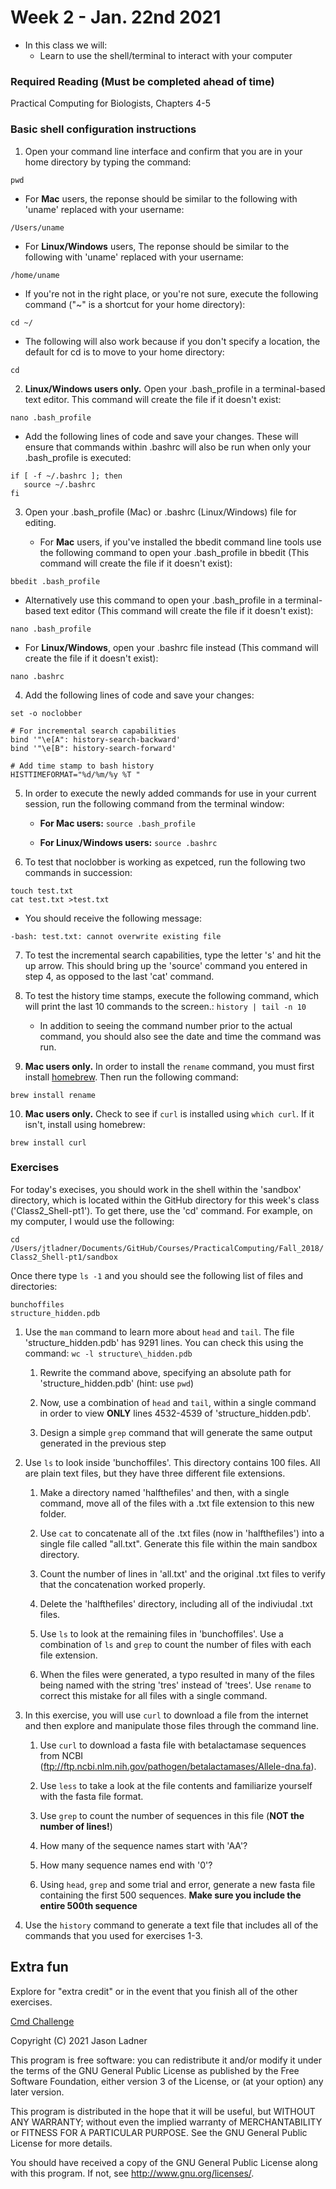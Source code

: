 # Week 2 - Jan. 22nd 2021
- In this class we will:
    - Learn to use the shell/terminal to interact with your computer

### Required Reading (**Must be completed ahead of time**)
Practical Computing for Biologists, Chapters 4-5

### Basic shell configuration instructions

1. Open your command line interface and confirm that you are in your home directory by typing the command:

```pwd```

   - For **Mac** users, the reponse should be similar to the following with 'uname' replaced with your username:

```/Users/uname```

   -   For **Linux/Windows** users, The reponse should be similar to the following with 'uname' replaced with your username:

```/home/uname```

   -   If you're not in the right place, or you're not sure, execute the following command ("~" is a shortcut for your home directory):

```cd ~/```

   -   The following will also work because if you don't specify a location, the default for cd is to move to your home directory:

```cd```


2. **Linux/Windows users only.** Open your .bash_profile in a terminal-based text editor. This command will create the file if it doesn't exist:  

```nano .bash_profile```

   -  Add the following lines of code and save your changes. These will ensure that commands within .bashrc will also be run when only your .bash_profile is executed:

```
if [ -f ~/.bashrc ]; then
   source ~/.bashrc
fi
```


3. Open your .bash_profile (Mac) or .bashrc (Linux/Windows) file for editing.

   - For **Mac** users, if you've installed the bbedit command line tools use the following command to open your .bash_profile in bbedit (This command will create the file if it doesn't exist):

```bbedit .bash_profile```

   - Alternatively use this command to open your .bash_profile in a terminal-based text editor (This command will create the file if it doesn't exist):

```nano .bash_profile```

   - For **Linux/Windows**, open your .bashrc file instead (This command will create the file if it doesn't exist):

```nano .bashrc```


4. Add the following lines of code and save your changes:

```
set -o noclobber

# For incremental search capabilities
bind '"\e[A": history-search-backward'
bind '"\e[B": history-search-forward'

# Add time stamp to bash history
HISTTIMEFORMAT="%d/%m/%y %T "
```


5. In order to execute the newly added commands for use in your current session, run the following command from the terminal window:

   - **For Mac users:**
```source .bash_profile```

   - **For Linux/Windows users:**
```source .bashrc```


6. To test that noclobber is working as expetced, run the following two commands in succession:

```
touch test.txt
cat test.txt >test.txt
```


   - You should receive the following message: 

```-bash: test.txt: cannot overwrite existing file```


7. To test the incremental search capabilities, type the letter 's' and hit the up arrow. This should bring up the 'source' command you entered in step 4, as opposed to the last 'cat' command. 


8. To test the history time stamps, execute the following command, which will print the last 10 commands to the screen.:
```history | tail -n 10```

   - In addition to seeing the command number prior to the actual command, you should also see the date and time the command was run. 

9. **Mac users only.** In order to install the ```rename``` command, you must first install [homebrew](https://brew.sh/). Then run the following command:

```brew install rename```

10. **Mac users only.** Check to see if ```curl``` is installed using ```which curl```. If it isn't, install using homebrew:

```brew install curl```



### Exercises

For today's execises, you should work in the shell within the 'sandbox' directory, which is located within the GitHub directory for this week's class ('Class2_Shell-pt1'). To get there, use the 'cd' command. For example, on my computer, I would use the following:

```cd /Users/jtladner/Documents/GitHub/Courses/PracticalComputing/Fall_2018/Class2_Shell-pt1/sandbox```

Once there type ```ls -1``` and you should see the following list of files and directories:

```
bunchoffiles
structure_hidden.pdb
```

1. Use the ```man``` command to learn more about ```head``` and ```tail```. 
The file 'structure\_hidden.pdb' has 9291 lines. You can check this using the command:
```wc -l structure\_hidden.pdb```

    1. Rewrite the command above, specifying an absolute path for 'structure_hidden.pdb' (hint: use ```pwd```)

    2. Now, use a combination of ```head``` and ```tail```, within a single command in order to view **ONLY** lines 4532-4539 of 'structure_hidden.pdb'.

    3. Design a simple ```grep``` command that will generate the same output generated in the previous step

2. Use ```ls``` to look inside 'bunchoffiles'. This directory contains 100 files. All are plain text files, but they have three different file extensions. 

    1. Make a directory named 'halfthefiles' and then, with a single command, move all of the files with a .txt file extension to this new folder. 
    
    2. Use ```cat``` to concatenate all of the .txt files (now in 'halfthefiles') into a single file called "all.txt". Generate this file within the main sandbox directory.
    
    3. Count the number of lines in 'all.txt' and the original .txt files to verify that the concatenation worked properly.
    
    4. Delete the 'halfthefiles' directory, including all of the indiviudal .txt files. 
    
    5. Use ```ls``` to look at the remaining files in 'bunchoffiles'. Use a combination of ```ls``` and ```grep``` to count the number of files with each file extension.
    
    6. When the files were generated, a typo resulted in many of the files being named with the string 'tres' instead of 'trees'. Use ```rename``` to correct this mistake for all files with a single command.

3. In this exercise, you will use ```curl``` to download a file from the internet and then explore and manipulate those files through the command line.
    
    1. Use  ```curl``` to download a fasta file with betalactamase sequences from NCBI (ftp://ftp.ncbi.nlm.nih.gov/pathogen/betalactamases/Allele-dna.fa).
    
    2. Use ```less``` to take a look at the file contents and familiarize yourself with the fasta file format. 
    
    3. Use ```grep``` to count the number of sequences in this file (**NOT the number of lines!**)
    
    4. How many of the sequence names start with 'AA'?
    
    5. How many sequence names end with '0'?
    
    6. Using ```head```, ```grep``` and some trial and error, generate a new fasta file containing the first 500 sequences. **Make sure you include the entire 500th sequence**

4. Use the ```history``` command to generate a text file that includes all of the commands that you used for exercises 1-3.

## Extra fun

Explore for "extra credit" or in the event that you finish all of the other exercises.

[Cmd Challenge](https://cmdchallenge.com)



Copyright (C) 2021  Jason Ladner

This program is free software: you can redistribute it and/or modify
it under the terms of the GNU General Public License as published by
the Free Software Foundation, either version 3 of the License, or
(at your option) any later version.

This program is distributed in the hope that it will be useful,
but WITHOUT ANY WARRANTY; without even the implied warranty of
MERCHANTABILITY or FITNESS FOR A PARTICULAR PURPOSE.  See the
GNU General Public License for more details.

You should have received a copy of the GNU General Public License
along with this program.  If not, see <http://www.gnu.org/licenses/>.



